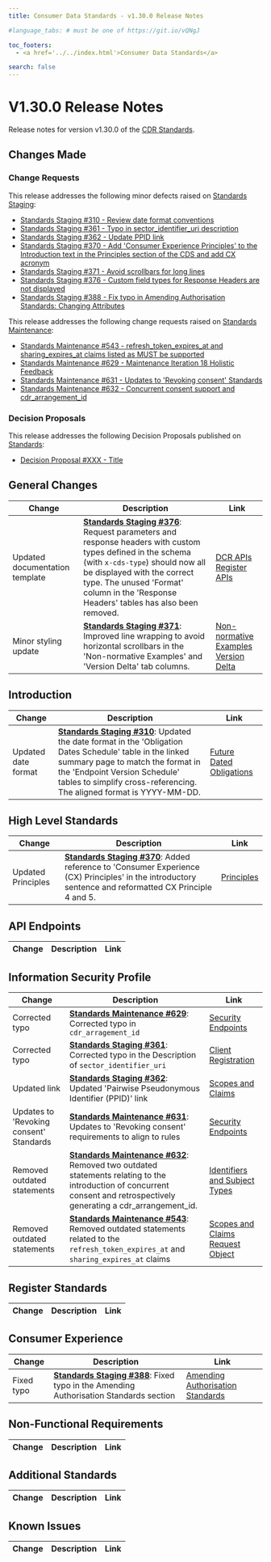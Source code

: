 ```yaml
---
title: Consumer Data Standards - v1.30.0 Release Notes

#language_tabs: # must be one of https://git.io/vQNgJ

toc_footers:
  - <a href='../../index.html'>Consumer Data Standards</a>

search: false
---
```


# V1.30.0 Release Notes
Release notes for version v1.30.0 of the [CDR Standards](../../index.html).

## Changes Made
### Change Requests

This release addresses the following minor defects raised on [Standards Staging](https://github.com/ConsumerDataStandardsAustralia/standards-staging/issues):

- [Standards Staging #310 - Review date format conventions](https://github.com/ConsumerDataStandardsAustralia/standards-staging/issues/310)
- [Standards Staging #361 - Typo in sector_identifier_uri description](https://github.com/ConsumerDataStandardsAustralia/standards-staging/issues/361)
- [Standards Staging #362 - Update PPID link](https://github.com/ConsumerDataStandardsAustralia/standards-staging/issues/362)
- [Standards Staging #370 - Add 'Consumer Experience Principles' to the Introduction text in the Principles section of the CDS and add CX acronym](https://github.com/ConsumerDataStandardsAustralia/standards-staging/issues/370)
- [Standards Staging #371 - Avoid scrollbars for long lines](https://github.com/ConsumerDataStandardsAustralia/standards-staging/issues/371)
- [Standards Staging #376 - Custom field types for Response Headers are not displayed](https://github.com/ConsumerDataStandardsAustralia/standards-staging/issues/376)
- [Standards Staging #388 - Fix typo in Amending Authorisation Standards: Changing Attributes](https://github.com/ConsumerDataStandardsAustralia/standards-staging/issues/388)

This release addresses the following change requests raised on [Standards Maintenance](https://github.com/ConsumerDataStandardsAustralia/standards-maintenance/issues):

- [Standards Maintenance #543 - refresh_token_expires_at and sharing_expires_at claims listed as MUST be supported](https://github.com/ConsumerDataStandardsAustralia/standards-maintenance/issues/543)
- [Standards Maintenance #629 - Maintenance Iteration 18 Holistic Feedback](https://github.com/ConsumerDataStandardsAustralia/standards-maintenance/issues/629)
- [Standards Maintenance #631 - Updates to 'Revoking consent' Standards](https://github.com/ConsumerDataStandardsAustralia/standards-maintenance/issues/631)
- [Standards Maintenance #632 - Concurrent consent support and cdr_arrangement_id](https://github.com/ConsumerDataStandardsAustralia/standards-maintenance/issues/632)


### Decision Proposals
This release addresses the following Decision Proposals published on [Standards](https://github.com/ConsumerDataStandardsAustralia/standards/issues):

- [Decision Proposal #XXX - Title](https://github.com/ConsumerDataStandardsAustralia/standards/issues/XXX)


## General Changes
|Change|Description|Link|
|------|-----------|----|
| Updated documentation template | [**Standards Staging #376**](https://github.com/ConsumerDataStandardsAustralia/standards-staging/issues/376): Request parameters and response headers with custom types defined in the schema (with `x-cds-type`) should now all be displayed with the correct type. The unused 'Format' column in the 'Response Headers' tables has also been removed. | [DCR APIs](../../#dcr-apis)<br>[Register APIs](../../#register-apis)
| Minor styling update | [**Standards Staging #371**](https://github.com/ConsumerDataStandardsAustralia/standards-staging/issues/371): Improved line wrapping to avoid horizontal scrollbars in the 'Non-normative Examples' and 'Version Delta' tab columns. | [Non-normative Examples](../../?examples)<br>[Version Delta](../../?diff)


## Introduction
|Change|Description|Link|
|------|-----------|----|
| Updated date format | [**Standards Staging #310**](https://github.com/ConsumerDataStandardsAustralia/standards-staging/issues/310): Updated the date format in the 'Obligation Dates Schedule' table in the linked summary page to match the format in the 'Endpoint Version Schedule' tables to simplify cross-referencing. The aligned format is YYYY-MM-DD. | [Future Dated Obligations](../../#future-dated-obligations)


## High Level Standards
|Change|Description|Link|
|------|-----------|----|
| Updated Principles | [**Standards Staging #370**](https://github.com/ConsumerDataStandardsAustralia/standards-staging/issues/370): Added reference to 'Consumer Experience (CX) Principles' in the introductory sentence and reformatted CX Principle 4 and 5. | [Principles](../../#principles)


## API Endpoints
|Change|Description|Link|
|------|-----------|----|


## Information Security Profile
|Change|Description|Link|
|------|-----------|----|
| Corrected typo | [**Standards Maintenance #629**](https://github.com/ConsumerDataStandardsAustralia/standards-maintenance/issues/629#issuecomment-1920466440): Corrected typo in `cdr_arragement_id` | [Security Endpoints](../../#security-endpoints)
| Corrected typo | [**Standards Staging #361**](https://github.com/ConsumerDataStandardsAustralia/standards-staging/issues/361): Corrected typo in the Description of `sector_identifier_uri` | [Client Registration](../../#client-registration)
| Updated link | [**Standards Staging #362**](https://github.com/ConsumerDataStandardsAustralia/standards-staging/issues/362): Updated 'Pairwise Pseudonymous Identifier (PPID)' link | [Scopes and Claims](../../#scopes-and-claims)
| Updates to 'Revoking consent' Standards | [**Standards Maintenance #631**](https://github.com/ConsumerDataStandardsAustralia/standards-maintenance/issues/631): Updates to 'Revoking consent' requirements to align to rules | [Security Endpoints](../../#security-endpoints)
| Removed outdated statements | [**Standards Maintenance #632**](https://github.com/ConsumerDataStandardsAustralia/standards-maintenance/issues/632): Removed two outdated statements relating to the introduction of concurrent consent and retrospectively generating a cdr_arrangement_id. | [Identifiers and Subject Types](../../#identifiers-and-subject-types)
| Removed outdated statements | [**Standards Maintenance #543**](https://github.com/ConsumerDataStandardsAustralia/standards-maintenance/issues/543): Removed outdated statements related to the `refresh_token_expires_at` and `sharing_expires_at` claims | [Scopes and Claims](../../#scopes-and-claims)<br>[Request Object](../../#request-object)


## Register Standards
|Change|Description|Link|
|------|-----------|----|


## Consumer Experience
|Change|Description|Link|
|------|-----------|----|
| Fixed typo | [**Standards Staging #388**](https://github.com/ConsumerDataStandardsAustralia/standards-staging/issues/388): Fixed typo in the Amending Authorisation Standards section | [Amending Authorisation Standards](../../#amending-authorisation-standards)

## Non-Functional Requirements
|Change|Description|Link|
|------|-----------|----|


## Additional Standards
|Change|Description|Link|
|------|-----------|----|


## Known Issues
|Change|Description|Link|
|------|-----------|----|
